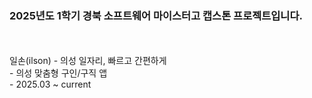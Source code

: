 <h3> 2025년도 1학기 경북 소프트웨어 마이스터고 캡스톤 프로젝트입니다.</h3>
 <br /> <br />
일손(ilson) - 의성 일자리, 빠르고 간편하게 <br />
- 의성 맞춤형 구인/구직 앱 <br /> 
- 2025.03 ~ current <br />
 
